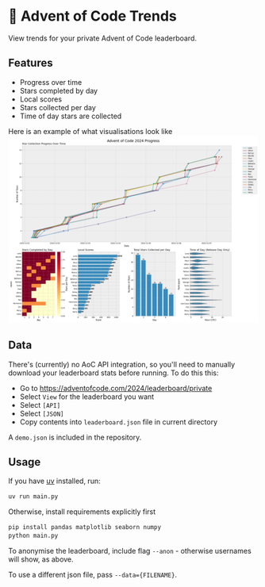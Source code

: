 # 🎄 Advent of Code Trends

View trends for your private Advent of Code leaderboard.

## Features

- Progress over time
- Stars completed by day
- Local scores
- Stars collected per day
- Time of day stars are collected

Here is an example of what visualisations look like
![](example.png)

## Data

There's (currently) no AoC API integration, so you'll need to manually download your leaderboard stats before running.
To do this this:
- Go to https://adventofcode.com/2024/leaderboard/private
- Select `View` for the leaderboard you want
- Select `[API]`
- Select `[JSON]`
- Copy contents into `leaderboard.json` file in current directory

A `demo.json` is included in the repository.

## Usage

If you have [uv](https://github.com/astral-sh/uv) installed, run:
```bash
uv run main.py
```

Otherwise, install requirements explicitly first
```bash
pip install pandas matplotlib seaborn numpy
python main.py
```

To anonymise the leaderboard, include flag `--anon` - otherwise usernames will show, as above.

To use a different json file, pass `--data={FILENAME}`.